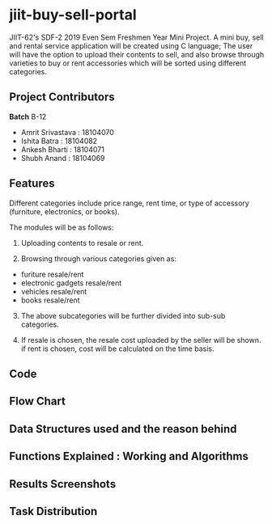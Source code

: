 # jiit-buy-sell-portal
JIIT-62's SDF-2 2019 Even Sem Freshmen Year Mini Project. A mini buy, sell and rental service application will be created using C language; The user will have the option to upload their contents to sell, and also browse through varieties to buy or rent accessories which will be sorted using different categories.

## Project Contributors

**Batch** B-12

- Amrit Srivastava : 18104070
- Ishita Batra : 18104082
- Ankesh Bharti : 18104071
- Shubh Anand : 18104069

## Features

Different categories include price range, rent time, or type of accessory (furniture, electronics, or books). 

The modules will be as follows:

1. Uploading contents to resale or rent.

2. Browsing through various categories given as:
- furiture resale/rent 
- electronic gadgets resale/rent 
- vehicles resale/rent 
- books resale/rent 

3. The above subcategories will be further divided into sub-sub categories.

4. If resale is chosen, the resale cost uploaded by the seller will be shown. if rent is chosen, cost will be calculated on the time basis.

## Code


## Flow Chart


## Data Structures used and the reason behind


## Functions Explained : Working and Algorithms


## Results Screenshots


## Task Distribution 


